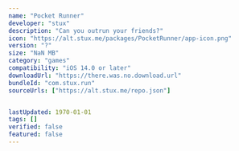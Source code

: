 ```yaml
---
name: "Pocket Runner"
developer: "stux"
description: "Can you outrun your friends?"
icon: "https://alt.stux.me/packages/PocketRunner/app-icon.png"
version: "?"
size: "NaN MB"
category: "games"
compatibility: "iOS 14.0 or later"
downloadUrl: "https://there.was.no.download.url"
bundleId: "com.stux.run"
sourceUrls: ["https://alt.stux.me/repo.json"]


lastUpdated: 1970-01-01
tags: []
verified: false
featured: false
---
```

